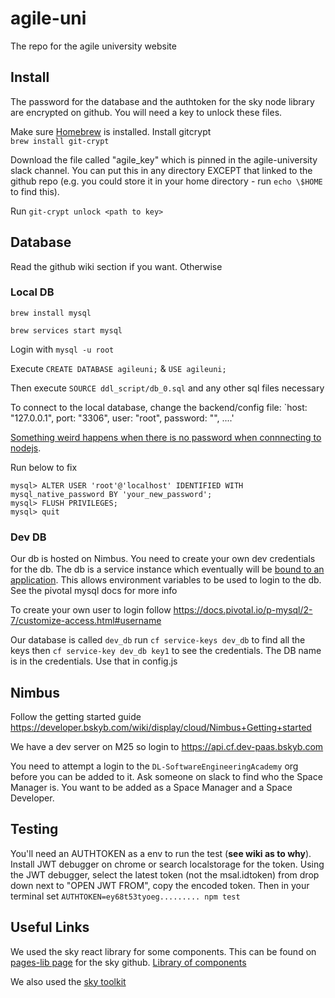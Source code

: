 # agile-uni

The repo for the agile university website

## Install

The password for the database and the authtoken for the sky node library are encrypted on github. You will need a key to unlock these files.

Make sure [Homebrew](https://brew.sh/) is installed. Install gitcrypt  
`brew install git-crypt`

Download the file called "agile_key" which is pinned in the agile-university slack channel. You can put this in any directory EXCEPT that linked to the github repo (e.g. you could store it in your home directory - run `echo \$HOME` to find this).

Run `git-crypt unlock <path to key>`

## Database

Read the github wiki section if you want. Otherwise

### Local DB

`brew install mysql`

`brew services start mysql`

Login with `mysql -u root`

Execute `CREATE DATABASE agileuni;` & `USE agileuni;`

Then execute `SOURCE ddl_script/db_0.sql` and any other sql files necessary

To connect to the local database, change the backend/config file:
`host: "127.0.0.1",
port: "3306",
user: "root",
password: "",
....'

[Something weird happens when there is no password when connnecting to nodejs](https://stackoverflow.com/questions/50093144/mysql-8-0-client-does-not-support-authentication-protocol-requested-by-server).

Run below to fix

```
mysql> ALTER USER 'root'@'localhost' IDENTIFIED WITH mysql_native_password BY 'your_new_password';
mysql> FLUSH PRIVILEGES;
mysql> quit
```

### Dev DB

Our db is hosted on Nimbus. You need to create your own dev credentials for the db. The db is a service instance which eventually will be [bound to an application](https://docs.pivotal.io/p-mysql/2-7/use.html#bind). This allows environment variables to be used to login to the db. See the pivotal mysql docs for more info

To create your own user to login follow https://docs.pivotal.io/p-mysql/2-7/customize-access.html#username

Our database is called `dev_db` run `cf service-keys dev_db` to find all the keys then `cf service-key dev_db key1` to see the credentials. The DB name is in the credentials. Use that in config.js

## Nimbus

Follow the getting started guide https://developer.bskyb.com/wiki/display/cloud/Nimbus+Getting+started

We have a dev server on M25 so login to https://api.cf.dev-paas.bskyb.com

You need to attempt a login to the `DL-SoftwareEngineeringAcademy` org before you can be added to it. Ask someone on slack to find who the Space Manager is. You want to be added as a Space Manager and a Space Developer.

## Testing

You'll need an AUTHTOKEN as a env to run the test (**see wiki as to why**). Install JWT debugger on chrome or search localstorage for the token. Using the JWT debugger, select the latest token (not the msal.idtoken) from drop down next to "OPEN JWT FROM", copy the encoded token. Then in your terminal set `AUTHTOKEN=ey68t53tyoeg......... npm test`

## Useful Links

We used the sky react library for some components. This can be found on [pages-lib page](https://github.com/sky-uk/pages-lib) for the sky github. [Library of components](https://pages-lib.cf.dev-paas.bskyb.com/storybook/?path=/story/*)

We also used the [sky toolkit](https://www.sky.com/toolkit)
